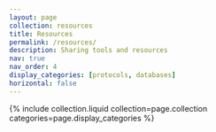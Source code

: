 ```yaml
---
layout: page
collection: resources
title: Resources
permalink: /resources/
description: Sharing tools and resources
nav: true
nav_order: 4
display_categories: [protocols, databases]
horizontal: false
---
```


{% include collection.liquid collection=page.collection categories=page.display_categories %}
